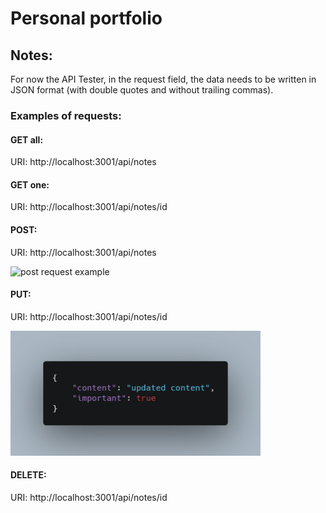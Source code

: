# Personal portfolio

## Notes:

For now the API Tester, in the request field, the data needs to be written in JSON format (with double quotes and without trailing commas).

### Examples of requests:

#### GET all:

URI: http://localhost:3001/api/notes

#### GET one:

URI: http://localhost:3001/api/notes/id

#### POST:

URI: http://localhost:3001/api/notes

<img src="https://carbon.now.sh/?bg=rgba%28171%2C+184%2C+195%2C+1%29&t=seti&wt=none&l=auto&ds=true&dsyoff=20px&dsblur=68px&wc=false&wa=true&pv=56px&ph=56px&ln=false&fl=1&fm=Hack&fs=14px&lh=133%25&si=false&es=2x&wm=false&code=%257B%250A%2509%2522content%2522%253A%2520%2522new%2520note%2522%252C%250A%2509%2522important%2522%253A%2520true%252C%250A%2509%2522userId%2522%253A%2520%252261d3875c555ed6bdfaa4f978%2522%250A%257D" alt="post request example" style="height: 200px; width:400px;"/>

#### PUT:

URI: http://localhost:3001/api/notes/id

<img src="./public/put-example.png" alt="put request example" style="height: 200px; width:400px;"/>

#### DELETE:

URI: http://localhost:3001/api/notes/id

